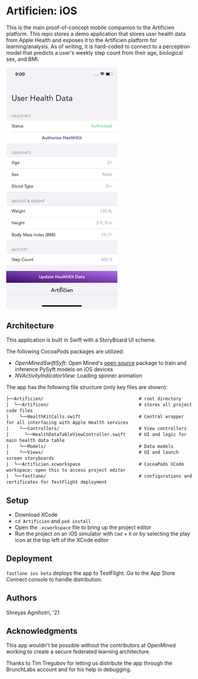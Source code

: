 # Artificien: iOS

This is the main proof-of-concept mobile companion to the Artificien platform. This repo stores a demo application that stores user health data from Apple Health and exposes it to the Artificien platform for learning/analysis. As of writing, it is hard-coded to connect to a perceptron model that predicts a user's weekly step count from their age, biological sex, and BMI. 

<img src="./latestScreenshot.png" width="300">

## Architecture

This application is built in Swift with a StoryBoard UI scheme.

The following CocoaPods packages are utilized:
* *OpenMinedSwiftSyft:* Open Mined's [open source](https://github.com/OpenMined/SwiftSyft/) package to train and inference PySyft models on iOS devices
* *NVActivityIndicatorView:* Loading spinner animation

The app has the following file structure (only key files are shown):
```
├──Artificien/                                    # root directory
|  └──Artificen/                                  # stores all project code files
|    └──HealthKitCalls.swift                      # Central wrapper for all interfacing with Apple Health services
|    └──Controllers/                              # View controllers
|      └──HealthDataTableViewController.swift     # UI and logic for main health data table
|    └──Models/                                   # Data models
|    └──Views/                                    # UI and launch screen storyboards
|  └──Artificien.xcworkspace                      # CocoaPods XCode workspace: open this to access project editor
|  └──fastlane/                                   # configurations and certificates for TestFlight deployment
```

## Setup

* Download XCode
* `cd Artificien` and `pod install`
* Open the `.xcworkspace` file to bring up the project editor
* Run the project on an iOS simulator with `Cmd` + `R` or by selecting the play icon at the top left of the XCode editor

## Deployment

`fastlane ios beta` deploys the app to TestFlight. Go to the App Store Connect console to handle distribution.

## Authors

Shreyas Agnihotri, '21

## Acknowledgments

This app wouldn't be possible without the contributors at OpenMined working to create a secure federated learning architecture.

Thanks to Tim Tregubov for letting us distribute the app through the BrunchLabs account and for his help in debugging.
